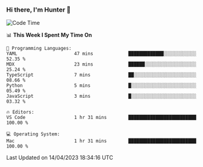 ### Hi there, I'm Hunter 👋

<!--
**huntermatrix/huntermatrix** is a ✨ _special_ ✨ repository because its `README.md` (this file) appears on your GitHub profile.

Here are some ideas to get you started:

- 🔭 I’m currently working on ...
- 🌱 I’m currently learning ...
- 👯 I’m looking to collaborate on ...
- 🤔 I’m looking for help with ...
- 💬 Ask me about ...
- 📫 How to reach me: ...
- 😄 Pronouns: ...
- ⚡ Fun fact: ...
-->

<!--START_SECTION:waka-->
![Code Time](http://img.shields.io/badge/Code%20Time-62%20hrs%2018%20mins-blue)

📊 **This Week I Spent My Time On** 

```text
💬 Programming Languages: 
YAML                     47 mins             █████████████░░░░░░░░░░░░   52.35 % 
MDX                      23 mins             ██████░░░░░░░░░░░░░░░░░░░   25.24 % 
TypeScript               7 mins              ██░░░░░░░░░░░░░░░░░░░░░░░   08.66 % 
Python                   5 mins              █░░░░░░░░░░░░░░░░░░░░░░░░   05.49 % 
JavaScript               3 mins              █░░░░░░░░░░░░░░░░░░░░░░░░   03.32 % 

🔥 Editors: 
VS Code                  1 hr 31 mins        █████████████████████████   100.00 % 

💻 Operating System: 
Mac                      1 hr 31 mins        █████████████████████████   100.00 % 
```


 Last Updated on 14/04/2023 18:34:16 UTC
<!--END_SECTION:waka-->
